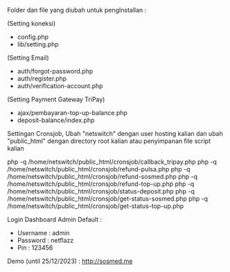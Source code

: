 
Folder dan file yang diubah untuk pengInstallan :

(Setting koneksi)
* config.php
* lib/setting.php

(Setting Email)
* auth/forgot-password.php
* auth/register.php
* auth/verification-account.php

(Setting Payment Gateway TriPay)
* ajax/pembayaran-top-up-balance.php
* deposit-balance/index.php

Settingan Cronsjob, Ubah "netswitch" dengan user hosting kalian dan 
ubah "public_html" dengan directory root kalian atau penyimpanan file script kalian

php -q /home/netswitch/public_html/cronsjob/callback_tripay.php
php -q /home/netswitch/public_html/cronsjob/refund-pulsa.php
php -q /home/netswitch/public_html/cronsjob/refund-sosmed.php
php -q /home/netswitch/public_html/cronsjob/refund-top-up.php
php -q /home/netswitch/public_html/cronsjob/status-deposit.php
php -q /home/netswitch/public_html/cronsjob/get-status-sosmed.php
php -q /home/netswitch/public_html/cronsjob/get-status-top-up.php

Login Dashboard Admin Default :
* Username : admin
* Password : netflazz
* Pin      : 123456

Demo (until 25/12/2023) : http://sosmed.me
